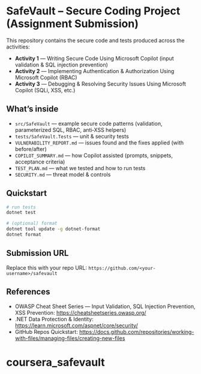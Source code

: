 # SafeVault – Secure Coding Project (Assignment Submission)

This repository contains the secure code and tests produced across the activities:

- **Activity 1** — Writing Secure Code Using Microsoft Copilot (input validation & SQL injection prevention)
- **Activity 2** — Implementing Authentication & Authorization Using Microsoft Copilot (RBAC)
- **Activity 3** — Debugging & Resolving Security Issues Using Microsoft Copilot (SQLi, XSS, etc.)

## What’s inside

- `src/SafeVault` — example secure code patterns (validation, parameterized SQL, RBAC, anti‑XSS helpers)
- `tests/SafeVault.Tests` — unit & security tests
- `VULNERABILITY_REPORT.md` — issues found and the fixes applied (with before/after)
- `COPILOT_SUMMARY.md` — how Copilot assisted (prompts, snippets, acceptance criteria)
- `TEST_PLAN.md` — what we tested and how to run tests
- `SECURITY.md` — threat model & controls

## Quickstart

```bash
# run tests
dotnet test

# (optional) format
dotnet tool update -g dotnet-format
dotnet format
```

## Submission URL

Replace this with your repo URL: `https://github.com/<your-username>/safevault`

## References

- OWASP Cheat Sheet Series — Input Validation, SQL Injection Prevention, XSS Prevention: https://cheatsheetseries.owasp.org/
- .NET Data Protection & Identity: https://learn.microsoft.com/aspnet/core/security/
- GitHub Repos Quickstart: https://docs.github.com/repositories/working-with-files/managing-files/creating-new-files
# coursera_safevault
